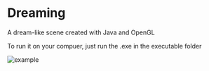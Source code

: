 # Dreaming
A dream-like scene created with Java and OpenGL

To run it on your compuer, just run the .exe in the executable folder

![example](https://i.imgur.com/rGAHEna.png)